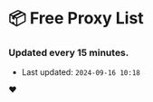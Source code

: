 # :package: Free Proxy List
### Updated every 15 minutes.

- Last updated: `2024-09-16 10:18`

:heart:
